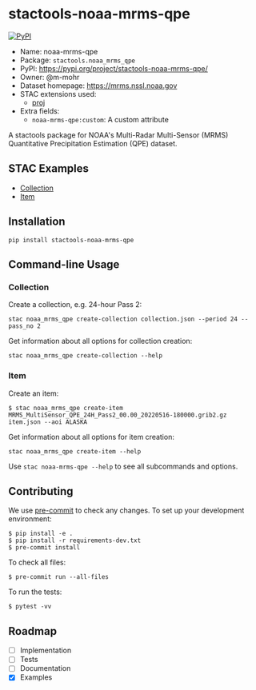 # stactools-noaa-mrms-qpe

[![PyPI](https://img.shields.io/pypi/v/stactools-noaa-mrms-qpe)](https://pypi.org/project/stactools-noaa-mrms-qpe/)

- Name: noaa-mrms-qpe
- Package: `stactools.noaa_mrms_qpe`
- PyPI: https://pypi.org/project/stactools-noaa-mrms-qpe/
- Owner: @m-mohr
- Dataset homepage: https://mrms.nssl.noaa.gov
- STAC extensions used:
  - [proj](https://github.com/stac-extensions/projection/)
- Extra fields:
  - `noaa-mrms-qpe:custom`: A custom attribute

A stactools package for NOAA's Multi-Radar Multi-Sensor (MRMS) Quantitative Precipitation Estimation (QPE) dataset.

## STAC Examples

- [Collection](examples/collection.json)
- [Item](examples/item/item.json)

## Installation
```shell
pip install stactools-noaa-mrms-qpe
```

## Command-line Usage

### Collection

Create a collection, e.g. 24-hour Pass 2:

```shell
stac noaa_mrms_qpe create-collection collection.json --period 24 --pass_no 2
```

Get information about all options for collection creation:

```shell
stac noaa_mrms_qpe create-collection --help
```

### Item

Create an item:

```shell
$ stac noaa_mrms_qpe create-item MRMS_MultiSensor_QPE_24H_Pass2_00.00_20220516-180000.grib2.gz item.json --aoi ALASKA
```

Get information about all options for item creation:

```shell
stac noaa_mrms_qpe create-item --help
```

Use `stac noaa-mrms-qpe --help` to see all subcommands and options.

## Contributing

We use [pre-commit](https://pre-commit.com/) to check any changes.
To set up your development environment:

```shell
$ pip install -e .
$ pip install -r requirements-dev.txt
$ pre-commit install
```

To check all files:

```shell
$ pre-commit run --all-files
```

To run the tests:

```shell
$ pytest -vv
```

## Roadmap

- [ ] Implementation
- [ ] Tests
- [ ] Documentation
- [x] Examples
